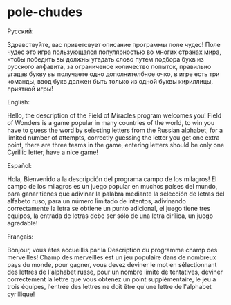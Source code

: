 # pole-chudes
Русский:

Здравствуйте, вас приветсвует описание программы поле чудес!
Поле чудес это игра пользующаяся популярностью во многих странах мира, чтобы победить вы должны угадать слово путем подбора букв из русского алфавита, за ограниченое количество попыток, правильно угадав букву вы получаете одно дополнителбное очко, в игре есть три команды, ввод букв должен быть только из одной буквы кириллицы, приятной игры!

English:

Hello, the description of the Field of Miracles program welcomes you!
Field of Wonders is a game popular in many countries of the world, to win you have to guess the word by selecting letters from the Russian alphabet, for a limited number of attempts, correctly guessing the letter you get one extra point, there are three teams in the game, entering letters should be only one Cyrillic letter, have a nice game!

Español:

Hola, Bienvenido a la descripción del programa campo de los milagros!
El campo de los milagros es un juego popular en muchos países del mundo, para ganar tienes que adivinar la palabra mediante la selección de letras del alfabeto ruso, para un número limitado de intentos, adivinando correctamente la letra se obtiene un punto adicional, el juego tiene tres equipos, la entrada de letras debe ser sólo de una letra cirílica, un juego agradable!

Français:

Bonjour, vous êtes accueillis par la Description du programme champ des merveilles!
Champ des merveilles est un jeu populaire dans de nombreux pays du monde, pour gagner, vous devez deviner le mot en sélectionnant des lettres de l'alphabet russe, pour un nombre limité de tentatives, deviner correctement la lettre que vous obtenez un point supplémentaire, le jeu a trois équipes, l'entrée des lettres ne doit être qu'une lettre de l'alphabet cyrillique!
